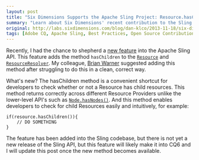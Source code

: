 ```yaml
---
layout: post
title: "Six Dimensions Supports the Apache Sling Project: Resource.hasChildren"
summary: "Learn about Six Dimensions' recent contribution to the Sling API of a new hasChildren method"
original: http://labs.sixdimensions.com/blog/dan-klco/2013-11-18/six-dimensions-supports-apache-sling-project-resourcehaschildren
tags: [Adobe CQ, Apache Sling, Best Practices, Open Source Contribution]
---
```


Recently, I had the chance to shepherd a [new feature](https://issues.apache.org/jira/browse/SLING-3213) into the Apache Sling API.  This feature adds the method `hasChildren` to the [`Resource`](http://sling.apache.org/apidocs/sling6/org/apache/sling/api/resource/Resource.html) and [`ResourceResolver`](http://sling.apache.org/apidocs/sling6/org/apache/sling/api/resource/ResourceResolver.html).  My colleague, [Brian Warner](https://twitter.com/Brian_A_Warner) suggested adding this method after struggling to do this in a clean, correct way.

What's new? The hasChildren method is a convenient shortcut for developers to check whether or not a Resource has child resources.  This method returns correctly across different Resource Providers unlike the lower-level API's such as [`Node.hasNodes()`](http://www.day.com/maven/javax.jcr/javadocs/jcr-1.0/javax/jcr/Node.html).  And this method enables developers to check for child Resources easily and intuitively, for example:

	if(resource.hasChildren()){
		// DO SOMETHING
	}

The feature has been added into the Sling codebase, but there is not yet a new release of the Sling API, but this feature will likely make it into CQ6 and I will update this post once the new method becomes available.